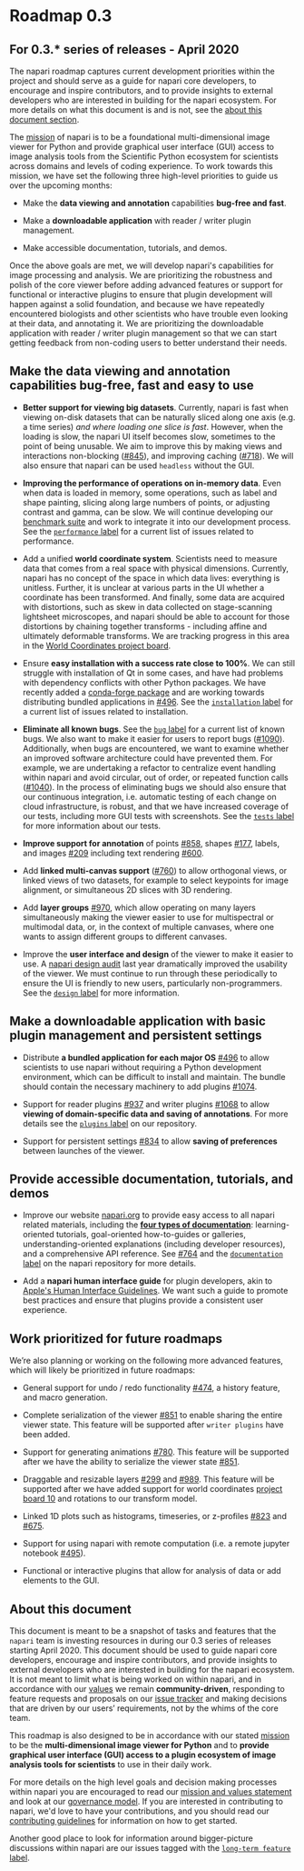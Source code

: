 # Roadmap 0.3

## For 0.3.* series of releases - April 2020

The napari roadmap captures current development priorities within the project and should serve as a guide for napari core developers, to encourage and inspire contributors, and to provide insights to external developers who are interested in building for the napari ecosystem. For more details on what this document is and is not, see the [about this document section](#about-this-document).

The [mission](mission-and-values#our-mission) of napari is to be a foundational multi-dimensional image viewer for Python and provide graphical user interface (GUI) access to image analysis tools from the Scientific Python ecosystem for scientists across domains and levels of coding experience. To work towards this mission, we have set the following three high-level priorities to guide us over the upcoming months:

- Make the **data viewing and annotation** capabilities **bug-free and fast**.

- Make a **downloadable application** with reader / writer plugin management.

- Make accessible documentation, tutorials, and demos.

Once the above goals are met, we will develop napari's capabilities for image processing and analysis. We are prioritizing the robustness and polish of the core viewer before adding advanced features or support for functional or interactive plugins to ensure that plugin development will happen against a solid foundation, and because we have repeatedly encountered biologists and other scientists who have trouble even looking at their data, and annotating it. We are prioritizing the downloadable application with reader / writer plugin management so that we can start getting feedback from non-coding users to better understand their needs.

## Make the data viewing and annotation capabilities bug-free, fast and easy to use

- **Better support for viewing big datasets**. Currently, napari is fast when viewing on-disk datasets that can be naturally sliced along one axis (e.g. a time series) *and where loading one slice is fast*. However, when the loading is slow, the napari UI itself becomes slow, sometimes to the point of being unusable. We aim to improve this by making views and interactions non-blocking ([#845](https://github.com/napari/napari/issues/845)), and improving caching ([#718](https://github.com/napari/napari/issues/718)). We will also ensure that napari can be used `headless` without the GUI.

- **Improving the performance of operations on in-memory data**. Even when data is loaded in memory, some operations, such as label and shape painting, slicing along large numbers of points, or adjusting contrast and gamma, can be slow. We will continue developing our [benchmark suite](https://github.com/napari/napari/blob/main/docs/developers/BENCHMARKS.md) and work to integrate it into our development process. See the [`performance` label](https://github.com/napari/napari/labels/performance) for a current list of issues related to performance.

- Add a unified **world coordinate system**. Scientists need to measure data that comes from a real space with physical dimensions. Currently, napari has no concept of the space in which data lives: everything is unitless. Further, it is unclear at various parts in the UI whether a coordinate has been transformed. And finally, some data are acquired with distortions, such as skew in data collected on stage-scanning lightsheet microscopes, and napari should be able to account for those distortions by chaining together transforms - including affine and ultimately deformable transforms. We are tracking progress in this area in the [World Coordinates project board](https://github.com/napari/napari/projects/10).

- Ensure **easy installation with a success rate close to 100%**. We can still struggle with installation of Qt in some cases, and have had problems with dependency conflicts with other Python packages. We have recently added a [conda-forge package](https://github.com/conda-forge/napari-feedstock) and are working towards distributing bundled applications in [#496](https://github.com/napari/napari/pull/496). See the [`installation` label](https://github.com/napari/napari/labels/installation) for a current list of issues related to installation.

- **Eliminate all known bugs**. See the [`bug` label](https://github.com/napari/napari/labels/bug) for a current list of known bugs. We also want to make it easier for users to report bugs ([#1090](https://github.com/napari/napari/issues/1090)). Additionally, when bugs are encountered, we want to examine whether an improved software architecture could have prevented them. For example, we are undertaking a refactor to centralize event handling within napari and avoid circular, out of order, or repeated function calls ([#1040](https://github.com/napari/napari/issues/1040)). In the process of eliminating bugs we should also ensure that our continuous integration, i.e. automatic testing of each change on cloud infrastructure, is robust, and that we have increased coverage of our tests, including more GUI tests with screenshots. See the [`tests` label](https://github.com/napari/napari/labels/tests) for more information about our tests.

- **Improve support for annotation** of points [#858](https://github.com/napari/napari/issues/858), shapes [#177](https://github.com/napari/napari/issues/177), labels, and images [#209](https://github.com/napari/napari/issues/209) including text rendering [#600](https://github.com/napari/napari/pull/600).

- Add **linked multi-canvas support** ([#760](https://github.com/napari/napari/issues/760)) to allow orthogonal views, or linked views of two datasets, for example to select keypoints for image alignment, or simultaneous 2D slices with 3D rendering.

- Add **layer groups** [#970](https://github.com/napari/napari/issues/970), which allow operating on many layers simultaneously making the viewer easier to use for multispectral or multimodal data, or, in the context of multiple canvases, where one wants to assign different groups to different canvases.

- Improve the **user interface and design** of the viewer to make it easier to use. A [napari design audit](https://github.com/napari/napari/issues/469) last year dramatically improved the usability of the viewer. We must continue to run through these periodically to ensure the UI is friendly to new users, particularly non-programmers. See the [`design` label](https://github.com/napari/napari/labels/design) for more information.

## Make a downloadable application with basic plugin management and persistent settings

- Distribute **a bundled application for each major OS** [#496](https://github.com/napari/napari/pull/496) to allow scientists to use napari without requiring a Python development environment, which can be difficult to install and maintain. The bundle should contain the necessary machinery to add plugins [#1074](https://github.com/napari/napari/issues/1074).

- Support for reader plugins [#937](https://github.com/napari/napari/pull/937) and writer plugins [#1068](https://github.com/napari/napari/issues/1068) to allow **viewing of domain-specific data and saving of annotations**. For more details see the [`plugins` label](https://github.com/napari/napari/labels/plugins) on our repository.

- Support for persistent settings [#834](https://github.com/napari/napari/pull/834) to allow **saving of preferences** between launches of the viewer.

## Provide accessible documentation, tutorials, and demos

- Improve our website [napari.org](https://napari.org) to provide easy access to all napari related materials, including the [**four types of documentation**](https://www.divio.com/blog/documentation/): learning-oriented tutorials, goal-oriented how-to-guides or galleries, understanding-oriented explanations (including developer resources), and a comprehensive API reference. See [#764](https://github.com/napari/napari/issues/764) and the [`documentation` label](https://github.com/napari/napari/labels/documentation) on the napari repository for more details.

- Add a **napari human interface guide** for plugin developers, akin to [Apple's Human Interface Guidelines](https://developer.apple.com/design/human-interface-guidelines/). We want such a guide to promote best practices and ensure that plugins provide a consistent user experience.

## Work prioritized for future roadmaps

We’re also planning or working on the following more advanced features, which will likely be prioritized in future roadmaps:

- General support for undo / redo functionality [#474](https://github.com/napari/napari/issues/299), a history feature, and macro generation.

- Complete serialization of the viewer [#851](https://github.com/napari/napari/pull/851) to enable sharing the entire viewer state. This feature will be supported after `writer plugins` have been added.

- Support for generating animations [#780](https://github.com/napari/napari/pull/780). This feature will be supported after we have the ability to serialize the viewer state [#851](https://github.com/napari/napari/pull/851).

- Draggable and resizable layers [#299](https://github.com/napari/napari/issues/299) and [#989](https://github.com/napari/napari/pull/989). This feature will be supported after we have added support for world coordinates [project board 10](https://github.com/napari/napari/projects/10) and rotations to our transform model.

- Linked 1D plots such as histograms, timeseries, or z-profiles [#823](https://github.com/napari/napari/pull/823) and [#675](https://github.com/napari/napari/pull/675).

- Support for using napari with remote computation (i.e. a remote jupyter notebook [#495](https://github.com/napari/napari/issues/495)).

- Functional or interactive plugins that allow for analysis of data or add elements to the GUI.

## About this document

This document is meant to be a snapshot of tasks and features that the `napari` team is investing resources in during our 0.3 series of releases starting April 2020. This document should be used to guide napari core developers, encourage and inspire contributors, and provide insights to external developers who are interested in building for the napari ecosystem. It is not meant to limit what is being worked on within napari, and in accordance with our [values](mission-and-values#our-values) we remain **community-driven**, responding to feature requests and proposals on our [issue tracker](https://github.com/napari/napari/issues) and making decisions that are driven by our users’ requirements, not by the whims of the core team.

This roadmap is also designed to be in accordance with our stated [mission](mission-and-values#our-mission) to be the **multi-dimensional image viewer for Python** and to **provide graphical user interface (GUI) access to a plugin ecosystem of image analysis tools for scientists** to use in their daily work.

For more details on the high level goals and decision making processes within napari you are encouraged to read our [mission and values statement](mission-and-values) and look at our [governance model](napari-governance). If you are interested in contributing to napari, we'd love to have your contributions, and you should read our [contributing guidelines](napari-contributing) for information on how to get started.

Another good place to look for information around bigger-picture discussions within napari are our issues tagged with the [`long-term feature` label](https://github.com/napari/napari/labels/long-term%20feature).
